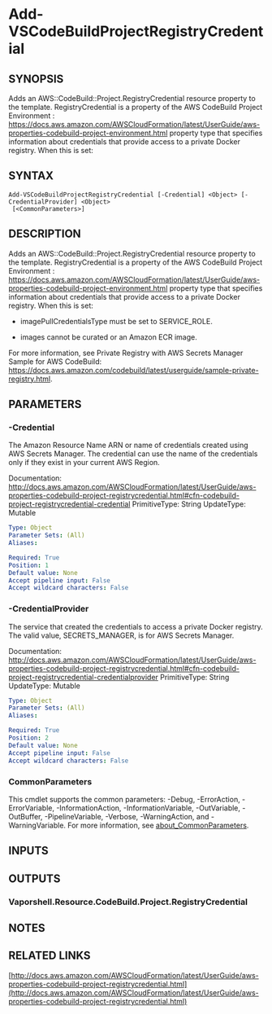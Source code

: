 # Add-VSCodeBuildProjectRegistryCredential

## SYNOPSIS
Adds an AWS::CodeBuild::Project.RegistryCredential resource property to the template.
RegistryCredential is a property of the AWS CodeBuild Project Environment : https://docs.aws.amazon.com/AWSCloudFormation/latest/UserGuide/aws-properties-codebuild-project-environment.html property type that specifies information about credentials that provide access to a private Docker registry.
When this is set:

## SYNTAX

```
Add-VSCodeBuildProjectRegistryCredential [-Credential] <Object> [-CredentialProvider] <Object>
 [<CommonParameters>]
```

## DESCRIPTION
Adds an AWS::CodeBuild::Project.RegistryCredential resource property to the template.
RegistryCredential is a property of the AWS CodeBuild Project Environment : https://docs.aws.amazon.com/AWSCloudFormation/latest/UserGuide/aws-properties-codebuild-project-environment.html property type that specifies information about credentials that provide access to a private Docker registry.
When this is set:

+  imagePullCredentialsType must be set to SERVICE_ROLE.

+  images cannot be curated or an Amazon ECR image.

For more information, see Private Registry with AWS Secrets Manager Sample for AWS CodeBuild: https://docs.aws.amazon.com/codebuild/latest/userguide/sample-private-registry.html.

## PARAMETERS

### -Credential
The Amazon Resource Name ARN or name of credentials created using AWS Secrets Manager.
The credential can use the name of the credentials only if they exist in your current AWS Region.

Documentation: http://docs.aws.amazon.com/AWSCloudFormation/latest/UserGuide/aws-properties-codebuild-project-registrycredential.html#cfn-codebuild-project-registrycredential-credential
PrimitiveType: String
UpdateType: Mutable

```yaml
Type: Object
Parameter Sets: (All)
Aliases:

Required: True
Position: 1
Default value: None
Accept pipeline input: False
Accept wildcard characters: False
```

### -CredentialProvider
The service that created the credentials to access a private Docker registry.
The valid value, SECRETS_MANAGER, is for AWS Secrets Manager.

Documentation: http://docs.aws.amazon.com/AWSCloudFormation/latest/UserGuide/aws-properties-codebuild-project-registrycredential.html#cfn-codebuild-project-registrycredential-credentialprovider
PrimitiveType: String
UpdateType: Mutable

```yaml
Type: Object
Parameter Sets: (All)
Aliases:

Required: True
Position: 2
Default value: None
Accept pipeline input: False
Accept wildcard characters: False
```

### CommonParameters
This cmdlet supports the common parameters: -Debug, -ErrorAction, -ErrorVariable, -InformationAction, -InformationVariable, -OutVariable, -OutBuffer, -PipelineVariable, -Verbose, -WarningAction, and -WarningVariable. For more information, see [about_CommonParameters](http://go.microsoft.com/fwlink/?LinkID=113216).

## INPUTS

## OUTPUTS

### Vaporshell.Resource.CodeBuild.Project.RegistryCredential
## NOTES

## RELATED LINKS

[http://docs.aws.amazon.com/AWSCloudFormation/latest/UserGuide/aws-properties-codebuild-project-registrycredential.html](http://docs.aws.amazon.com/AWSCloudFormation/latest/UserGuide/aws-properties-codebuild-project-registrycredential.html)

